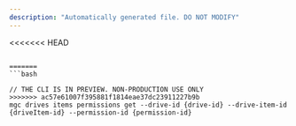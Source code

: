 ```yaml
---
description: "Automatically generated file. DO NOT MODIFY"
---
```


<<<<<<< HEAD
```cli

=======
```bash

// THE CLI IS IN PREVIEW. NON-PRODUCTION USE ONLY
>>>>>>> ac57e61007f395881f1814eae37dc23911227b9b
mgc drives items permissions get --drive-id {drive-id} --drive-item-id {driveItem-id} --permission-id {permission-id}

```